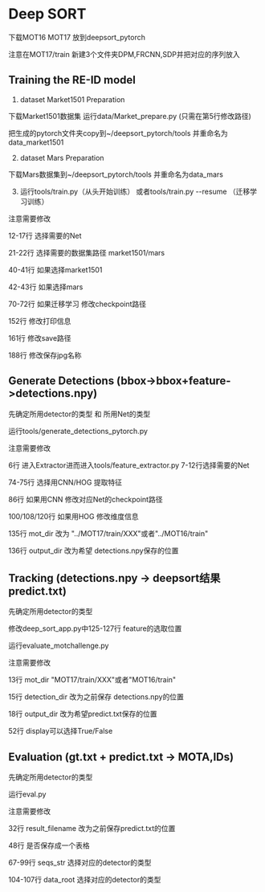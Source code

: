 # Deep SORT

下载MOT16 MOT17 放到deepsort_pytorch

注意在MOT17/train 新建3个文件夹DPM,FRCNN,SDP并把对应的序列放入

## Training the RE-ID model

1. dataset Market1501 Preparation 

下载Market1501数据集  运行data/Market_prepare.py (只需在第5行修改路径)

把生成的pytorch文件夹copy到~/deepsort_pytorch/tools 并重命名为data_market1501

2. dataset Mars Preparation 

下载Mars数据集到~/deepsort_pytorch/tools 并重命名为data_mars 

3. 运行tools/train.py（从头开始训练）  或者tools/train.py --resume （迁移学习训练）

注意需要修改

12-17行 选择需要的Net

21-22行 选择需要的数据集路径 market1501/mars

40-41行  如果选择market1501

42-43行 如果选择mars

70-72行  如果迁移学习 修改checkpoint路径

152行  修改打印信息

161行   修改save路径 

188行   修改保存jpg名称

## Generate Detections (bbox->bbox+feature->detections.npy)

先确定所用detector的类型 和 所用Net的类型  

运行tools/generate_detections_pytorch.py 

注意需要修改

6行 进入Extractor进而进入tools/feature_extractor.py 7-12行选择需要的Net

74-75行 选择用CNN/HOG 提取特征

86行 如果用CNN 修改对应Net的checkpoint路径

100/108/120行 如果用HOG 修改维度信息

135行  mot_dir 改为 "../MOT17/train/XXX"或者"../MOT16/train"

136行  output_dir 改为希望 detections.npy保存的位置

## Tracking (detections.npy -> deepsort结果 predict.txt)

先确定所用detector的类型 

修改deep_sort_app.py中125-127行 feature的选取位置

运行evaluate_motchallenge.py

注意需要修改

 13行  mot_dir   "MOT17/train/XXX"或者"MOT16/train"
 
 15行   detection_dir   改为之前保存 detections.npy的位置

18行  output_dir   改为希望predict.txt保存的位置

52行  display可以选择True/False
 
 ## Evaluation (gt.txt + predict.txt -> MOTA,IDs) 

先确定所用detector的类型

运行eval.py

注意需要修改

32行 result_filename 改为之前保存predict.txt的位置

48行  是否保存成一个表格

67-99行  seqs_str  选择对应的detector的类型

104-107行  data_root 选择对应的detector的类型

